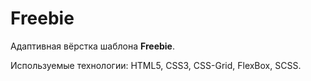 # Freebie
Адаптивная вёрстка шаблона **Freebie**.

Используемые технологии: HTML5, CSS3, CSS-Grid, FlexBox, SCSS.

